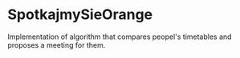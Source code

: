 # SpotkajmySieOrange

Implementation of algorithm that compares peopel's timetables and proposes a meeting for them. 
